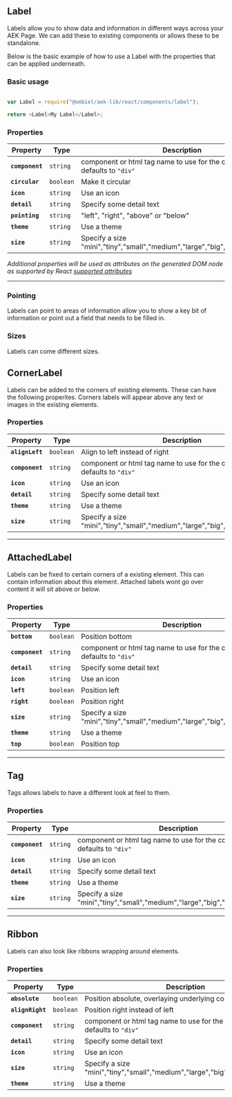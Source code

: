 ## Label

Labels allow you to show data and information in different ways across your AEK Page. We can add these to existing components or allows these to be standalone.

Below is the basic example of how to use a Label with the properties that can be applied underneath.

### Basic usage

``` javascript

var Label = require("@ombiel/aek-lib/react/components/label");

return <Label>My Label</Label>;

```

### Properties

Property        | Type     | Description 
---------------|-----------| -----------
**`component`**| `string`  | component or html tag name to use for the component defaults to `"div"`
**`circular`** | `boolean` | Make it circular
**`icon`**     | `string`  | Use an icon
**`detail`**   | `string`  | Specify some detail text
**`pointing`** | `string`  | "left", "right", "above" or "below"
**`theme`**    | `string`  | Use a theme
**`size`**     | `string`  | Specify a size "mini","tiny","small","medium","large","big","huge","massive"


_Additional properties will be used as attributes on the generated DOM node as supported by React [supported attributes](https://facebook.github.io/react/docs/tags-and-attributes.html#html-attributes)_

--------



<script type="text/aek-example">
    
  var Label = require("@ombiel/aek-lib/react/components/label");
  var Segment = require("@ombiel/aek-lib/react/components/segment");

  return (
    <Segment>
      <div style={{marginBottom:"1em"}}>
        <Label>My Label</Label>
        <Label icon="home">My Label</Label>
        <Label icon="home" detail="23">My Label</Label>
        <Label circular>11</Label>
      </div>
      <div style={{marginBottom:"1em"}}>
        <Label theme="prime">My Label</Label>
        <Label theme="prime" icon="home">My Label</Label>
        <Label theme="prime" icon="home" detail="23">My Label</Label>
        <Label theme="prime" circular>11</Label>
      </div>
      <div style={{marginBottom:"1em"}}>
        <Label theme="alt">My Label</Label>
        <Label theme="alt" icon="home">My Label</Label>
        <Label theme="alt" icon="home" detail="23">My Label</Label>
        <Label theme="alt" circular>11</Label>
      </div>
    </Segment>
  );
  
</script>

### Pointing

Labels can point to areas of information allow you to show a key bit of information or point out a field that needs to be filled in.

<script type="text/aek-example">
    
  var Label = require("@ombiel/aek-lib/react/components/label");
  var Segment = require("@ombiel/aek-lib/react/components/segment");

  return (
    <Segment>
      <div style={{marginBottom:"1em"}}>
        <Label pointing="above">up</Label>
        <Label pointing="below">down</Label>
        <Label pointing="left">left</Label>
        <Label pointing="right">right</Label>
      </div>
      <div style={{marginBottom:"1em"}}>
        <Label theme="prime" pointing="above">up</Label>
        <Label theme="prime" pointing="below">down</Label>
        <Label theme="prime" pointing="left">left</Label>
        <Label theme="prime" pointing="right">right</Label>
      </div>
      <div style={{marginBottom:"1em"}}>
        <Label theme="alt" pointing="above">up</Label>
        <Label theme="alt" pointing="below">down</Label>
        <Label theme="alt" pointing="left">left</Label>
        <Label theme="alt" pointing="right">right</Label>
      </div>
    </Segment>
  );
  
</script>

### Sizes

Labels can come different sizes.

<script type="text/aek-example">
    
  var Label = require("@ombiel/aek-lib/react/components/label");
  var Segment = require("@ombiel/aek-lib/react/components/segment");

  return (
   <Segment>
    
      <Label theme="alt" size="mini" icon="rocket">mini</Label>
      <Label theme="alt" size="tiny" icon="rocket">tiny</Label>
      <Label theme="alt" size="small" icon="rocket">small</Label>
      <Label theme="alt" size="medium" icon="rocket">medium</Label>
      <Label theme="alt" size="large" icon="rocket">large</Label>
      <Label theme="alt" size="big" icon="rocket">big</Label>
      <Label theme="alt" size="huge" icon="rocket">huge</Label>
      <Label theme="alt" size="massive" icon="rocket">massive</Label>
      
    </Segment>
  );
  
</script>


## CornerLabel

Labels can be added to the corners of existing elements. These can have the following properites. Corners labels will appear above any text or images in the existing elements.

### Properties

Property       | Type      | Description 
---------------|-----------| -----------
**`alignLeft`**| `boolean` | Align to left instead of right
**`component`**| `string`  | component or html tag name to use for the component defaults to `"div"`
**`icon`**     | `string`  | Use an icon
**`detail`**   | `string`  | Specify some detail text
**`theme`**    | `string`  | Use a theme
**`size`**     | `string`  | Specify a size "mini","tiny","small","medium","large","big","huge","massive"


<script type="text/aek-example">
    
  var {CornerLabel} = require("@ombiel/aek-lib/react/components/label");
  var Segment = require("@ombiel/aek-lib/react/components/segment");

  return (
   <Segment>
      <CornerLabel size="massive" icon="home" alignLeft/>
      <CornerLabel theme="alt" size="massive" icon="rocket"/>
      <p>Morbi leo risus, porta ac consectetur ac, vestibulum at eros. Donec sed odio dui. Nullam quis risus eget urna mollis ornare vel eu leo. Maecenas sed diam eget risus varius blandit sit amet non magna. Aenean lacinia bibendum nulla sed consectetur. Aenean lacinia bibendum nulla sed consectetur.</p>
      <p>Donec id elit non mi porta gravida at eget metus. Etiam porta sem malesuada magna mollis euismod. Nullam quis risus eget urna mollis ornare vel eu leo. Nulla vitae elit libero, a pharetra augue. Duis mollis, est non commodo luctus, nisi erat porttitor ligula, eget lacinia odio sem nec elit. Cras justo odio, dapibus ac facilisis in, egestas eget quam.</p>
    </Segment>
  );
  
</script>

---------

## AttachedLabel

Labels can be fixed to certain corners of a existing element. This can contain information about this element. Attached labels wont go over content it will sit above or below.

### Properties

Property       | Type      | Description 
---------------|-----------| -----------
**`bottom`**   | `boolean` | Position bottom
**`component`**| `string`  | component or html tag name to use for the component defaults to `"div"`
**`detail`**   | `string`  | Specify some detail text
**`icon`**     | `string`  | Use an icon
**`left`**     | `boolean` | Position left
**`right`**    | `boolean` | Position right
**`size`**     | `string`  | Specify a size "mini","tiny","small","medium","large","big","huge","massive"
**`theme`**    | `string`  | Use a theme
**`top`**      | `boolean` | Position top



<script type="text/aek-example">
    
  var {AttachedLabel} = require("@ombiel/aek-lib/react/components/label");
  var Segment = require("@ombiel/aek-lib/react/components/segment");
  var {Grid,Row,Col} = require("@ombiel/aek-lib/react/components/grid");

  var lorem = <p>Nullam quis risus eget urna mollis ornare vel eu leo.</p>;

  return (
    <Grid>
      <Row>
        <Col>
          <Segment>
            <AttachedLabel top>Attached Top</AttachedLabel>
            {lorem}
          </Segment>
        </Col>
        <Col>
          <Segment>
            <AttachedLabel top left>Attached Top Left</AttachedLabel>
            {lorem}
          </Segment>
        </Col>
        <Col>
          <Segment>
            <AttachedLabel top right>Attached Top Right</AttachedLabel>
            {lorem}
          </Segment>
        </Col>
      </Row>
      <Row>
        <Col>
          <Segment>
            <AttachedLabel bottom>Attached Bottom</AttachedLabel>
            {lorem}
          </Segment>
        </Col>
        <Col>
          <Segment>
            <AttachedLabel bottom left>Attached Bottom Left</AttachedLabel>
            {lorem}
          </Segment>
        </Col>
        <Col>
          <Segment>
            <AttachedLabel bottom right>Attached Bottom Right</AttachedLabel>
            {lorem}
          </Segment>
        </Col>
      </Row>
    </Grid>
  );
  
</script>

---------

## Tag

Tags allows labels to have a different look at feel to them.

### Properties

Property        | Type     | Description 
---------------|-----------| -----------
**`component`**| `string`  | component or html tag name to use for the component defaults to `"div"`
**`icon`**     | `string`  | Use an icon
**`detail`**   | `string`  | Specify some detail text
**`theme`**    | `string`  | Use a theme
**`size`**     | `string`  | Specify a size "mini","tiny","small","medium","large","big","huge","massive"



<script type="text/aek-example">
    
  var {Tag} = require("@ombiel/aek-lib/react/components/label");
  var Segment = require("@ombiel/aek-lib/react/components/segment");

  return (
    <Segment>
      <div style={{marginBottom:"1em"}}>
        <Tag>My Tag</Tag>
        <Tag icon="home">My Tag</Tag>
        <Tag icon="home" detail="23">My Tag</Tag>
      </div>
      <div style={{marginBottom:"1em"}}>
        <Tag theme="prime">My Tag</Tag>
        <Tag theme="prime" icon="home">My Tag</Tag>
        <Tag theme="prime" icon="home" detail="23">My Tag</Tag>
      </div>
      <div style={{marginBottom:"1em"}}>
        <Tag theme="alt">My Tag</Tag>
        <Tag theme="alt" icon="home">My Tag</Tag>
        <Tag theme="alt" icon="home" detail="23">My Tag</Tag>
      </div>
    </Segment>
  );
  
</script>


---------

## Ribbon

Labels can also look like ribbons wrapping around elements.

### Properties

Property         | Type      | Description 
-----------------|-----------| -----------
**`absolute`**   | `boolean` | Position absolute, overlaying underlying content
**`alignRight`** | `boolean` | Position right instead of left
**`component`**  | `string`  | component or html tag name to use for the component defaults to `"div"`
**`detail`**     | `string`  | Specify some detail text
**`icon`**       | `string`  | Use an icon
**`size`**       | `string`  | Specify a size "mini","tiny","small","medium","large","big","huge","massive"
**`theme`**      | `string`  | Use a theme


<script type="text/aek-example">
    
  var {Ribbon} = require("@ombiel/aek-lib/react/components/label");
  var {Segment,Padding} = require("@ombiel/aek-lib/react/components/segment");
  var {Grid,Row,Col} = require("@ombiel/aek-lib/react/components/grid");

  var lorem = <p>Aenean lacinia bibendum nulla sed consectetur. Morbi leo risus, porta ac consectetur ac, vestibulum at eros.</p>;

  return (
    <Padding>
      <Grid>
        <Row>
          <Col>
            <Segment>
              <Ribbon icon="home">Ribbon</Ribbon>
              {lorem}
            </Segment>
          </Col>
          <Col>
            <Segment>
              <Ribbon icon="rocket" alignRight>Ribbon</Ribbon>
              {lorem}
            </Segment>
          </Col>
        </Row>
        <Row>
          <Col>
            <Segment>
              <Ribbon theme="prime" icon="home" size="large">Ribbon</Ribbon>
              {lorem}
            </Segment>
          </Col>
          <Col>
            <Segment>
              <Ribbon theme="prime" icon="rocket" size="large" alignRight>Ribbon</Ribbon>
              {lorem}
            </Segment>
          </Col>
        </Row>
        <Row>
          <Col>
            <Segment>
              <Ribbon theme="alt" icon="home" size="huge">Ribbon</Ribbon>
              {lorem}
            </Segment>
          </Col>
          <Col>
            <Segment>
              <Ribbon theme="alt" icon="inbox" alignRight size="huge">Ribbon</Ribbon>
              {lorem}
            </Segment>
          </Col>
        </Row>
        <Row>
          <Col>
            <Segment nopadding>
              <Ribbon icon="home" theme="alt" absolute>Absolute</Ribbon>
              <img src="http://lorempixel.com/500/500?1" style={{width:"100%",display:"block"}}/>
            </Segment>
          </Col>
          <Col>
            <Segment nopadding>
              <Ribbon icon="inbox" theme="alt" alignRight absolute>Absolute</Ribbon>
              <img src="http://lorempixel.com/500/500?2" style={{width:"100%",display:"block"}}/>
            </Segment>
          </Col>
        </Row>
      </Grid>
    </Padding>
  );
  
</script>

